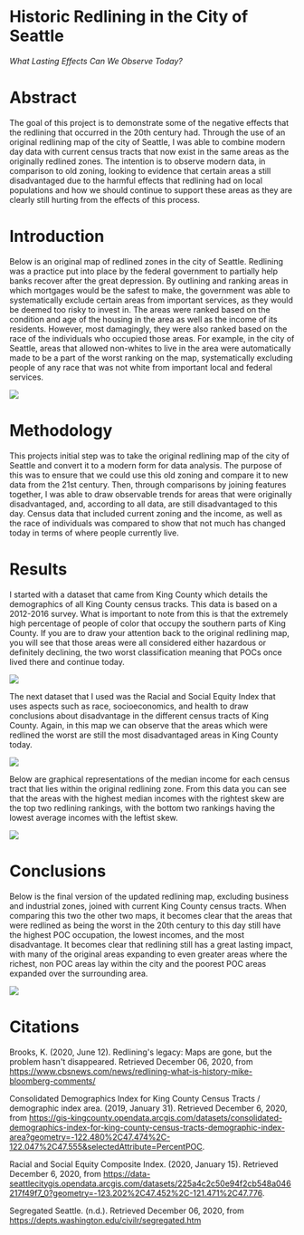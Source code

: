 # Historic Redlining in the City of Seattle
*What Lasting Effects Can We Observe Today?*

# Abstract

The goal of this project is to demonstrate some of the negative effects that the redlining that occurred in the 20th century had. Through the use of an original redlining map of the city of Seattle, I was able to combine modern day data with current census tracts that now exist in the same areas as the originally redlined zones. The intention is to observe modern data, in comparison to old zoning, looking to evidence that certain areas a still disadvantaged due to the harmful effects that redlining had on local populations and how we should continue to support these areas as they are clearly still hurting from the effects of this process.

# Introduction

 Below is an original map of redlined zones in the city of Seattle. Redlining was a practice put into place by the federal government to partially help banks recover after the great depression. By outlining and ranking areas in which mortgages would be the safest to make, the government was able to systematically exclude certain areas from important services, as they would be deemed too risky to invest in. The areas were ranked based on the condition and age of the housing in the area as well as the income of its residents. However, most damagingly, they were also ranked based on the race of the individuals who occupied those areas. For example, in the city of Seattle, areas that allowed non-whites to live in the area were automatically made to be a part of the worst ranking on the map, systematically excluding people of any race that was not white from important local and federal services.

<img src = "img\old_redlining.png"/>

# Methodology

This projects initial step was to take the original redlining map of the city of Seattle and convert it to a modern form for data analysis. The purpose of this was to ensure that we could use this old zoning and compare it to new data from the 21st century. Then, through comparisons by joining features together, I was able to draw observable trends for areas that were originally disadvantaged, and, according to all data, are still disadvantaged to this day. Census data that included current zoning and the income, as well as the race of individuals was compared to show that not much has changed today in terms of where people currently live.

# Results

I started with a dataset that came from King County which details the demographics of all King County census tracks. This data is based on a 2012-2016 survey. What is important to note from this is that the extremely high percentage of people of color that occupy the southern parts of King County. If you are to draw your attention back to the original redlining map, you will see that those areas were all considered either hazardous or definitely declining, the two worst classification meaning that POCs once lived there and continue today.

<img src = "img\poc_census.png"/>

The next dataset that I used was the Racial and Social Equity Index that uses aspects such as race, socioeconomics, and health to draw conclusions about disadvantage in the different census tracts of King County. Again, in this map we can observe that the areas which were redlined the worst are still the most disadvantaged areas in King County today.

<img src = "img\sei.png"/>

Below are graphical representations of the median income for each census tract that lies within the original redlining zone. From this data you can see that the areas with the highest median incomes with the rightest skew are the top two redlining rankings, with the bottom two rankings having the lowest average incomes with the leftist skew.

<img src = "img\income.png"/>

# Conclusions

Below is the final version of the updated redlining map, excluding business and industrial zones, joined with current King County census tracts. When comparing this two the other two maps, it becomes clear that the areas that were redlined as being the worst in the 20th century to this day still have the highest POC occupation, the lowest incomes, and the most disadvantage. It becomes clear that redlining still has a great lasting impact, with many of the original areas expanding to even greater areas where the richest, non POC areas lay within the city and the poorest POC areas expanded over the surrounding area.

<img src = "img\converted_redlining.png"/>

# Citations

Brooks, K. (2020, June 12). Redlining's legacy: Maps are gone, but the problem hasn't disappeared. Retrieved December 06, 2020, from https://www.cbsnews.com/news/redlining-what-is-history-mike-bloomberg-comments/

Consolidated Demographics Index for King County Census Tracts / demographic index area. (2019, January 31). Retrieved December 6, 2020, from https://gis-kingcounty.opendata.arcgis.com/datasets/consolidated-demographics-index-for-king-county-census-tracts-demographic-index-area?geometry=-122.480%2C47.474%2C-122.047%2C47.555&selectedAttribute=PercentPOC.

Racial and Social Equity Composite Index. (2020, January 15). Retrieved December 6, 2020, from https://data-seattlecitygis.opendata.arcgis.com/datasets/225a4c2c50e94f2cb548a046217f49f7_0?geometry=-123.202%2C47.452%2C-121.471%2C47.776.

Segregated Seattle. (n.d.). Retrieved December 06, 2020, from https://depts.washington.edu/civilr/segregated.htm

